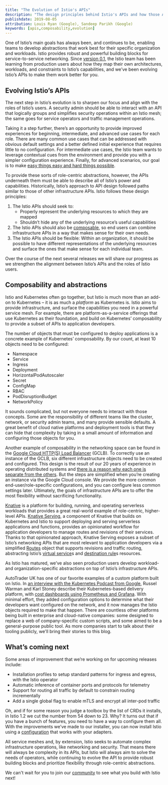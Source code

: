 ```yaml
---
title: "The Evolution of Istio's APIs"
description: "The design principles behind Istio's APIs and how those APIs are evolving."
publishdate: 2019-08-05
attribution: Louis Ryan (Google), Sandeep Parikh (Google)
keywords: [apis,composability,evolution]
---
```


One of Istio’s main goals has always been, and continues to be, enabling teams to develop abstractions that work best for their specific organization and workloads. Istio provides robust and powerful building blocks for service-to-service networking. Since [version 0.1](https://istio.io/blog/2017/0.1-announcement/), the Istio team has been learning from production users about how they map their own architectures, workloads, and constraints to Istio’s capabilities, and we’ve been evolving Istio’s APIs to make them work better for you.

## Evolving Istio’s APIs

The next step in Istio’s evolution is to sharpen our focus and align with the roles of Istio’s users. A security admin should be able to interact with an API that logically groups and simplifies security operations within an Istio mesh; the same goes for service operators and traffic management operations.

Taking it a step further, there’s an opportunity to provide improved experiences for beginning, intermediate, and advanced use cases for each role. There are many common use cases that can be addressed with obvious default settings and a better defined initial experience that requires little to no configuration. For intermediate use cases, the Istio team wants to leverage contextual cues from the environment and provide you with a simpler configuration experience. Finally, for advanced scenarios, our goal is to make [easy things easy and hard things possible](https://www.quora.com/What-is-the-origin-of-the-phrase-make-the-easy-things-easy-and-the-hard-things-possible).

To provide these sorts of role-centric abstractions, however, the APIs underneath them must be able to describe all of Istio’s power and capabilities. Historically, Istio’s approach to API design followed paths similar to those of other infrastructure APIs. Istio follows these design principles:

1. The Istio APIs should seek to:
    - Properly represent the underlying resources to which they are mapped
    - Shouldn’t hide any of the underlying resource’s useful capabilities
1. The Istio APIs should also be [composable](https://en.wikipedia.org/wiki/Composability), so end users can combine infrastructure APIs in a way that makes sense for their own needs.
1. The Istio APIs should be flexible: Within an organization, it should be possible to have different representations of the underlying resources and surface the ones that make sense for each individual team.

Over the course of the next several releases we will share our progress as we strengthen the alignment between Istio’s APIs and the roles of Istio users.

## Composability and abstractions

Istio and Kubernetes often go together, but Istio is much more than an add-on to Kubernetes – it is as much a _platform_ as Kubernetes is. Istio aims to provide infrastructure, and surface the capabilities you need in a powerful service mesh. For example, there are platform-as-a-service offerings that use Kubernetes as their foundation, and build on Kubernetes’ composability to provide a subset of APIs to application developers.

The number of objects that must be configured to deploy applications is a concrete example of Kubernetes’ composability. By our count, at least 10 objects need to be configured:

- Namespace
- Service 
- Ingress
- Deployment
- HorizontalPodAutoscaler
- Secret
- ConfigMap
- RBAC
- PodDisruptionBudget
- NetworkPolicy

It sounds complicated, but not everyone needs to interact with those concepts. Some are the responsibility of different teams like the cluster, network, or security admin teams, and many provide sensible defaults. A great benefit of cloud native platforms and deployment tools is that they can hide that complexity by taking in a small amount of information and configuring those objects for you.

Another example of composability in the networking space can be found in the [Google Cloud HTTP(S) Load Balancer](https://cloud.google.com/load-balancing/docs/https/) (GCLB). To correctly use an instance of the GCLB, six different infrastructure objects need to be created and configured. This design is the result of our 20 years of experience in operating distributed systems and [there is a reason why each one is separate from the others](https://www.youtube.com/watch?v=J5HJ1y6PeyE). But the steps are simplified when you’re creating an instance via the Google Cloud console. We provide the more common end-user/role-specific configurations, and you can configure less common settings later. Ultimately, the goals of infrastructure APIs are to offer the most flexibility without sacrificing functionality.

[Knative](http://knative.dev) is a platform for building, running, and operating serverless workloads that provides a great real-world example of role-centric, higher-level APIs. [Knative Serving](https://knative.dev/docs/serving/), a component of Knative that builds on Kubernetes and Istio to support deploying and serving serverless applications and functions, provides an opinionated workflow for application developers to manage routes and revisions of their services. Thanks to that opinionated approach, Knative Serving exposes a subset of Istio’s networking APIs that are most relevant to application developers via a simplified [Routes](https://github.com/knative/serving/blob/master/docs/spec/spec.md#route) object that supports revisions and traffic routing, abstracting Istio’s [virtual service](https://istio.io/docs/reference/config/networking/v1alpha3/virtual-service/)s and [destination rule](https://istio.io/docs/reference/config/networking/v1alpha3/destination-rule/)s resources.

As Istio has matured, we’ve also seen production users develop workload- and organization-specific abstractions on top of Istio’s infrastructure APIs.

AutoTrader UK has one of our favorite examples of a custom platform built on Istio. In [an interview with the Kubernetes Podcast from Google](https://kubernetespodcast.com/episode/052-autotrader/), Russel Warman and Karl Stoney describe their Kubernetes-based delivery platform, with [cost dashboards using Prometheus and Grafana](https://karlstoney.com/2018/07/07/managing-your-costs-on-kubernetes/). With minimal effort, they added configuration options to determine what their developers want configured on the network, and it now manages the Istio objects required to make that happen. There are countless other platforms being built in enterprise and cloud-native companies: some designed to replace a web of company-specific custom scripts, and some aimed to be a general-purpose public tool. As more companies start to talk about their tooling publicly, we'll bring their stories to this blog.

## What’s coming next

Some areas of improvement that we’re working on for upcoming releases include:

- Installation profiles to setup standard patterns for ingress and egress, with the Istio operator
- Automatic inference of container ports and protocols for telemetry
- Support for routing all traffic by default to constrain routing incrementally
- Add a single global flag to enable mTLS and encrypt all inter-pod traffic

Oh, and if for some reason you judge a toolbox by the list of CRDs it installs, in Istio 1.2 we cut the number from 54 down to 23. Why? It turns out that if you have a bunch of features, you need to have a way to configure them all. With the improvements we’ve made to our installer, you can now install Istio using a [configuration](https://istio.io/docs/setup/kubernetes/additional-setup/config-profiles/) that works with your adapters.

All service meshes and, by extension, Istio seeks to automate complex infrastructure operations, like networking and security. That means there will always be complexity in its APIs, but Istio will always aim to solve the needs of operators, while continuing to evolve the API to provide robust building blocks and prioritize flexibility through role-centric abstractions.

We can't wait for you to join our [community](https://istio.io/about/community/join/) to see what you build with Istio next!